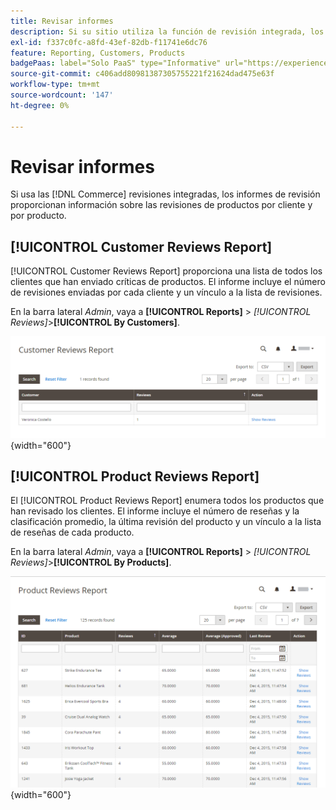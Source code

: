 ```yaml
---
title: Revisar informes
description: Si su sitio utiliza la función de revisión integrada, los informes de revisión proporcionan información sobre las revisiones de productos por cliente y por producto.
exl-id: f337c0fc-a8fd-43ef-82db-f11741e6dc76
feature: Reporting, Customers, Products
badgePaas: label="Solo PaaS" type="Informative" url="https://experienceleague.adobe.com/en/docs/commerce/user-guides/product-solutions" tooltip="Se aplica solo a proyectos de Adobe Commerce en la nube (infraestructura PaaS administrada por Adobe) y a proyectos locales."
source-git-commit: c406add80981387305755221f21624dad475e63f
workflow-type: tm+mt
source-wordcount: '147'
ht-degree: 0%

---
```


# Revisar informes

Si usa las [!DNL Commerce] revisiones integradas, los informes de revisión proporcionan información sobre las revisiones de productos por cliente y por producto.

## [!UICONTROL Customer Reviews Report]

[!UICONTROL Customer Reviews Report] proporciona una lista de todos los clientes que han enviado críticas de productos. El informe incluye el número de revisiones enviadas por cada cliente y un vínculo a la lista de revisiones.

En la barra lateral _Admin_, vaya a **[!UICONTROL Reports]** > _[!UICONTROL Reviews]_>**[!UICONTROL By Customers]**.

![Informe De Revisión Por Clientes](./assets/customer-reviews.png){width="600"}

## [!UICONTROL Product Reviews Report]

El [!UICONTROL Product Reviews Report] enumera todos los productos que han revisado los clientes. El informe incluye el número de reseñas y la clasificación promedio, la última revisión del producto y un vínculo a la lista de reseñas de cada producto.

En la barra lateral _Admin_, vaya a **[!UICONTROL Reports]** > _[!UICONTROL Reviews]_>**[!UICONTROL By Products]**.

![Revisar informe por producto](./assets/product-reviews.png){width="600"}
